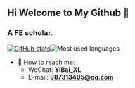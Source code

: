 ## Hi Welcome to My Github 👋

### A FE scholar.


[![GitHub stats](https://github-readme-stats.vercel.app/api?username=leishao06)](https://github.com/anuraghazra/github-readme-stats)![Most used languages](https://github-readme-stats.vercel.app/api/top-langs/?username=leishao06&layout=compact&hide_border=true&langs_count=10)

- 💬 How to reach me:
  - WeChat: **YiBai_XL**
  - E-mail:  **987313405@qq.com**

<!--
**leishao06/leishao06** is a ✨ _special_ ✨ repository because its `README.md` (this file) appears on your GitHub profile.

Here are some ideas to get you started:

- 🔭 I’m currently working on ...
- 🌱 I’m currently learning ...
- 👯 I’m looking to collaborate on ...
- 🤔 I’m looking for help with ...
- 💬 Ask me about ...
- 📫 How to reach me: ...
- 😄 Pronouns: ...
- ⚡ Fun fact: ...
-->
